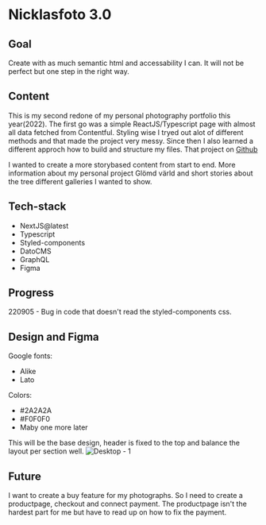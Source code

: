 # Nicklasfoto 3.0

## Goal
Create with as much semantic html and accessability I can. It will not be perfect but one step in the right way.

## Content
This is my second redone of my personal photography portfolio this year(2022).
The first go was a simple ReactJS/Typescript page with almost all data fetched from Contentful.
Styling wise I tryed out alot of different methods and that made the project very messy.
Since then I also learned a different approch how to build and structure my files.
That project on [Github](https://github.com/Nicklas-Holmqvist/new-photography-portfolio)

I wanted to create a more storybased content from start to end. More information about my personal project Glömd värld and short stories about the tree different galleries I wanted to show.

## Tech-stack
- NextJS@latest
- Typescript
- Styled-components
- DatoCMS
- GraphQL
- Figma

## Progress
220905 - Bug in code that doesn't read the styled-components css.

## Design and Figma

Google fonts: 
- Alike
- Lato

Colors:
- #2A2A2A
- #F0F0F0
- Maby one more later

This will be the base design, header is fixed to the top and balance the layout per section well.
![Desktop - 1](https://user-images.githubusercontent.com/70426543/185602371-c6386389-6823-4a7e-90b6-0cedafb7c9fc.png)

## Future
I want to create a buy feature for my photographs. So I need to create a productpage, checkout and connect payment.
The productpage isn't the hardest part for me but have to read up on how to fix the payment.
